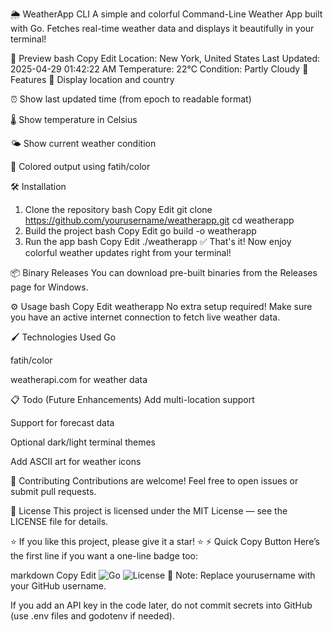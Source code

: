 🌦️ WeatherApp CLI
A simple and colorful Command-Line Weather App built with Go.
Fetches real-time weather data and displays it beautifully in your terminal!

📸 Preview
bash
Copy
Edit
Location: New York, United States
Last Updated: 2025-04-29 01:42:22 AM
Temperature: 22°C
Condition: Partly Cloudy
🚀 Features
📍 Display location and country

⏰ Show last updated time (from epoch to readable format)

🌡️ Show temperature in Celsius

🌤️ Show current weather condition

🎨 Colored output using fatih/color

🛠️ Installation
1. Clone the repository
bash
Copy
Edit
git clone https://github.com/yourusername/weatherapp.git
cd weatherapp
2. Build the project
bash
Copy
Edit
go build -o weatherapp
3. Run the app
bash
Copy
Edit
./weatherapp
✅ That's it! Now enjoy colorful weather updates right from your terminal!

📦 Binary Releases
You can download pre-built binaries from the Releases page for Windows.

⚙️ Usage
bash
Copy
Edit
weatherapp
No extra setup required!
Make sure you have an active internet connection to fetch live weather data.

🖌️ Technologies Used
Go

fatih/color

weatherapi.com for weather data

📋 Todo (Future Enhancements)
Add multi-location support

Support for forecast data

Optional dark/light terminal themes

Add ASCII art for weather icons

🤝 Contributing
Contributions are welcome!
Feel free to open issues or submit pull requests.

📄 License
This project is licensed under the MIT License — see the LICENSE file for details.

⭐ If you like this project, please give it a star! ⭐
⚡ Quick Copy Button
Here’s the first line if you want a one-line badge too:

markdown
Copy
Edit
![Go](https://img.shields.io/badge/Go-1.22-blue)
![License](https://img.shields.io/badge/License-MIT-green)
📌 Note:
Replace yourusername with your GitHub username.

If you add an API key in the code later, do not commit secrets into GitHub (use .env files and godotenv if needed).

